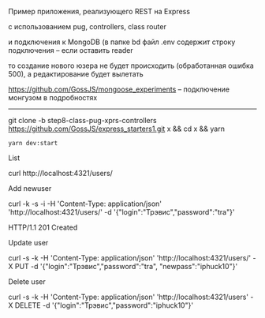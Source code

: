 Пример приложения, реализующего REST на Express

с использованием pug, controllers, class router

и подключения к MongoDB (в папке bd файл .env содержит строку подключения – если оставить reader

то создание нового юзера не будет происходить (обработанная ошибка 500), а редактирование будет вылетать

https://github.com/GossJS/mongoose_experiments – подключение монгузом в подробностях

---

git clone -b step8-class-pug-xprs-controllers https://github.com/GossJS/express_starters1.git x && cd x && yarn 

```yarn dev:start```

List

curl http://localhost:4321/users/

Add newuser

curl -k -s -i -H 'Content-Type: application/json' 'http://localhost:4321/users/' -d '{"login":"Трэвис","password":"tra"}'

HTTP/1.1 201 Created

Update user

curl -s -k -H 'Content-Type: application/json' 'http://localhost:4321/users/' -X PUT -d '{"login":"Трэвис","password":"tra", "newpass":"iphuck10"}'

Delete user

curl -s -k -H 'Content-Type: application/json' 'http://localhost:4321/users' -X DELETE -d '{"login":"Трэвис","password":"iphuck10"}'



